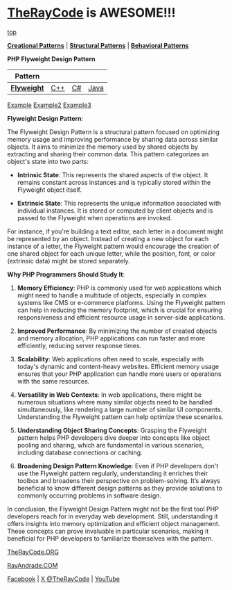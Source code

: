 # [TheRayCode](../../../README.md) is AWESOME!!!

[top](../README.md)

**[Creational Patterns](../README.md)** | **[Structural Patterns](../../Structural/README.md)** | **[Behavioral Patterns](../../Behavioral/README.md)**

**PHP Flyweight Design Pattern**

|Pattern|   |   |   |
|---|---|---|---|
| [**Flyweight**](README.md) | [C++](../../../CPP/Structural/Flyweight/README.md) | [C#](../../../CPP/Structural/Flyweight/README.md) | [Java](../../../Java/Structural/Flyweight/README.md) |

[Example](Example/README.md) [Example2](Example2/README.md) [Example3](Example3/README.md)

**Flyweight Design Pattern**:

The Flyweight Design Pattern is a structural pattern focused on optimizing memory usage and improving performance by sharing data across similar objects. It aims to minimize the memory used by shared objects by extracting and sharing their common data. This pattern categorizes an object's state into two parts:

- **Intrinsic State**: This represents the shared aspects of the object. It remains constant across instances and is typically stored within the Flyweight object itself.
  
- **Extrinsic State**: This represents the unique information associated with individual instances. It is stored or computed by client objects and is passed to the Flyweight when operations are invoked.

For instance, if you're building a text editor, each letter in a document might be represented by an object. Instead of creating a new object for each instance of a letter, the Flyweight pattern would encourage the creation of one shared object for each unique letter, while the position, font, or color (extrinsic data) might be stored separately.

**Why PHP Programmers Should Study It**:

1. **Memory Efficiency**: PHP is commonly used for web applications which might need to handle a multitude of objects, especially in complex systems like CMS or e-commerce platforms. Using the Flyweight pattern can help in reducing the memory footprint, which is crucial for ensuring responsiveness and efficient resource usage in server-side applications.

2. **Improved Performance**: By minimizing the number of created objects and memory allocation, PHP applications can run faster and more efficiently, reducing server response times.

3. **Scalability**: Web applications often need to scale, especially with today's dynamic and content-heavy websites. Efficient memory usage ensures that your PHP application can handle more users or operations with the same resources.

4. **Versatility in Web Contexts**: In web applications, there might be numerous situations where many similar objects need to be handled simultaneously, like rendering a large number of similar UI components. Understanding the Flyweight pattern can help optimize these scenarios.

5. **Understanding Object Sharing Concepts**: Grasping the Flyweight pattern helps PHP developers dive deeper into concepts like object pooling and sharing, which are fundamental in various scenarios, including database connections or caching.

6. **Broadening Design Pattern Knowledge**: Even if PHP developers don't use the Flyweight pattern regularly, understanding it enriches their toolbox and broadens their perspective on problem-solving. It’s always beneficial to know different design patterns as they provide solutions to commonly occurring problems in software design.

In conclusion, the Flyweight Design Pattern might not be the first tool PHP developers reach for in everyday web development. Still, understanding it offers insights into memory optimization and efficient object management. These concepts can prove invaluable in particular scenarios, making it beneficial for PHP developers to familiarize themselves with the pattern.

[TheRayCode.ORG](https://www.TheRayCode.org)

[RayAndrade.COM](https://www.RayAndrade.com)

[Facebook](https://www.facebook.com/TheRayCode/) | [X @TheRayCode](https://www.x.com/TheRayCode/) | [YouTube](https://www.youtube.com/TheRayCode/)
